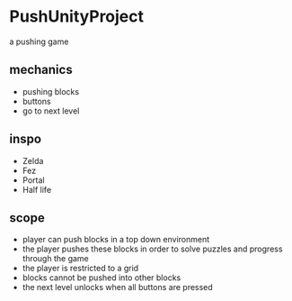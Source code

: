 # PushUnityProject
a pushing game
## mechanics
  * pushing blocks
  * buttons
  * go to next level
## inspo
  * Zelda
  * Fez
  * Portal
  * Half life
 ## scope
  * player can push blocks in a top down environment
  * the player pushes these blocks in order to solve puzzles and progress through the game
  * the player is restricted to a grid
  * blocks cannot be pushed into other blocks
  * the next level unlocks when all buttons are pressed
 
